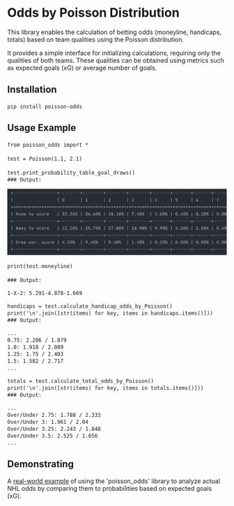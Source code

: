 # Odds by Poisson Distribution
This library enables the calculation of betting odds (moneyline, handicaps, totals) based on team qualities using the Poisson distribution.

It provides a simple interface for initializing calculations, requiring only the qualities of both teams. These qualities can be obtained using metrics such as expected goals (xG) or average number of goals.

## Installation
```
pip install poisson-odds
```

## Usage Example
```
from poisson_odds import *

test = Poisson(1.1, 2.1)

test.print_probability_table_goal_draws()
### Output:
```
![Probability Table](https://github.com/nikolaitolmachev/poisson_odds/blob/master/src/prob_table.jpg?raw=true)
```
print(test.moneyline)

### Output:
```
```
1-X-2: 5.291-4.878-1.669
```
```
handicaps = test.calculate_handicap_odds_by_Poisson()
print('\n'.join([str(items) for key, items in handicaps.items()]))
### Output:
```
```
...
0.75: 2.206 / 1.879
1.0: 1.918 / 2.089
1.25: 1.75 / 2.403
1.5: 1.582 / 2.717
...
```
```
totals = test.calculate_total_odds_by_Poisson()
print('\n'.join([str(items) for key, items in totals.items()]))
### Output:
```
```
...
Over/Under 2.75: 1.788 / 2.333
Over/Under 3: 1.961 / 2.04
Over/Under 3.25: 2.243 / 1.848
Over/Under 3.5: 2.525 / 1.656
...
```

## Demonstrating
A [real-world example](https://github.com/nikolaitolmachev/poisson_odds_demo) of using the 'poisson_odds' library to analyze actual NHL odds by comparing them to probabilities based on expected goals (xG).